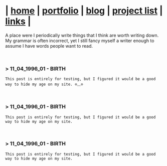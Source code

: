 <h1 id="home-portfolio-blog-project-list-links">| <a href="thomaslodgewilliams.com">home</a> | <a href="/portfolio">portfolio</a> | <a href="/blog">blog</a> | <a href="/project_list">project list</a> | <a href="/links">links</a> |</h1>
<p>A place were I periodically write things that I think are worth writing down. My grammar is often incorrect, yet I still fancy myself a writer enough to assume I have words people want to read.</p>
<p><br></p>
<h3 id="birth">&gt; 11_04_1996_01 - BIRTH</h3>
<pre><code>This post is entirely for testing, but I figured it would be a good way to hide my age on my site. ⊙﹏⊙ </code></pre>
<p><br></p>
<h3 id="birth-1">&gt; 11_04_1996_01 - BIRTH</h3>
<pre><code>This post is entirely for testing, but I figured it would be a good way to hide my age on my site. </code></pre>
<p><br></p>
<h3 id="birth-2">&gt; 11_04_1996_01 - BIRTH</h3>
<pre><code>This post is entirely for testing, but I figured it would be a good way to hide my age on my site. </code></pre>
<p><br></p>
